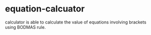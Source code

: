 # equation-calcuator
calculator is able to calculate the value of equations involving brackets using BODMAS rule.
